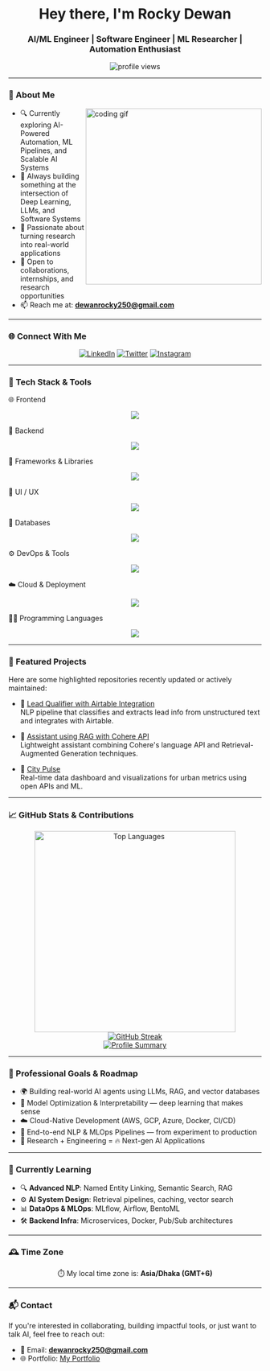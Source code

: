 <h1 align="center">Hey there, I'm Rocky Dewan</h1>
<h3 align="center">AI/ML Engineer | Software Engineer | ML Researcher | Automation Enthusiast</h3>

<p align="center">
  <img src="https://komarev.com/ghpvc/?username=Rocky-Dewan&label=Profile%20Views&color=0e75b6&style=flat" alt="profile views" />

</p>

---

### 🧠 About Me

<img align="right" width="350" src="https://media.giphy.com/media/K5kfQExKk731K/giphy.gif" alt="coding gif" />

- 🔍 Currently exploring AI-Powered Automation, ML Pipelines, and Scalable AI Systems  
- 🔨 Always building something at the intersection of Deep Learning, LLMs, and Software Systems  
- 📘 Passionate about turning research into real-world applications  
- 💼 Open to collaborations, internships, and research opportunities  
- 📫 Reach me at: **dewanrocky250@gmail.com**

---

### 🌐 Connect With Me

<p align="center">
  <a href="https://www.linkedin.com/in/rockydewan250/"><img src="https://skillicons.dev/icons?i=linkedin" alt="LinkedIn" /></a>
  <a href="https://twitter.com/dewan_rocky250"><img src="https://skillicons.dev/icons?i=twitter" alt="Twitter" /></a>
  <a href="https://instagram.com/rock_._y"><img src="https://skillicons.dev/icons?i=instagram" alt="Instagram" /></a>
</p>

---

### 🧰 Tech Stack & Tools
🌐 Frontend
<p align="center"> <img src="https://skillicons.dev/icons?i=html,css,tailwind,js,ts,react,nextjs" /> </p>
🔧 Backend
<p align="center"> <img src="https://skillicons.dev/icons?i=nodejs,express,php,flask" /> </p>
🧱 Frameworks & Libraries
<p align="center"> <img src="https://skillicons.dev/icons?i=react,nextjs,express,flask" /> </p>
🎨 UI / UX
<p align="center"> <img src="https://skillicons.dev/icons?i=figma" /> </p>
💾 Databases
<p align="center"> <img src="https://skillicons.dev/icons?i=mysql,mongodb" /> </p>
⚙️ DevOps & Tools
<p align="center"> <img src="https://skillicons.dev/icons?i=git,github,vscode" /> </p>
☁️ Cloud & Deployment
<p align="center"> <img src="https://skillicons.dev/icons?i=vercel" /> </p>
👨‍💻 Programming Languages
<p align="center"> <img src="https://skillicons.dev/icons?i=python,java,cpp" /> </p>

---

### 🚀 Featured Projects

Here are some highlighted repositories recently updated or actively maintained:

- 🔗 [Lead Qualifier with Airtable Integration](https://github.com/Rocky-Dewan/Lead-Qualifier-with-Airtable-integration)  
  NLP pipeline that classifies and extracts lead info from unstructured text and integrates with Airtable.

- 🧠 [Assistant using RAG with Cohere API](https://github.com/Rocky-Dewan/Assistant-using-RAG-with-Cohere-API)  
  Lightweight assistant combining Cohere's language API and Retrieval-Augmented Generation techniques.

- 🌆 [City Pulse](https://github.com/Rocky-Dewan/City-Pulse)  
  Real-time data dashboard and visualizations for urban metrics using open APIs and ML.


---

### 📈 GitHub Stats & Contributions

<p align="center"> <a href="https://github.com/Rocky-Dewan"> <img src="https://github-readme-stats.vercel.app/api/top-langs/?username=Rocky-Dewan&layout=compact&theme=radical" width="400" alt="Top Languages" /> </a> <br /> <a href="https://github.com/Rocky-Dewan"> <img src="https://github-readme-streak-stats.herokuapp.com/?user=Rocky-Dewan&currStreakNum=2FD3EB&fire=pink&sideLabels=F00&theme=nightowl" alt="GitHub Streak" /> </a> <br /> <a href="https://profile-summary-for-github.com/user/Rocky-Dewan"> <img src="https://img.shields.io/badge/Rocky--Dewan-151515?style=for-the-badge&logo=github&logoColor=79740e" alt="Profile Summary" /> </a> </p>

---


### 🎯 Professional Goals & Roadmap

- 🌍 Building real-world AI agents using LLMs, RAG, and vector databases  
- 🧠 Model Optimization & Interpretability — deep learning that makes sense  
- ☁️ Cloud-Native Development (AWS, GCP, Azure, Docker, CI/CD)  
- 🧩 End-to-end NLP & MLOps Pipelines — from experiment to production  
- 🤖 Research + Engineering = 🔥 Next-gen AI Applications

---

### 🌱 Currently Learning

- 🔍 **Advanced NLP**: Named Entity Linking, Semantic Search, RAG  
- ⚙️ **AI System Design**: Retrieval pipelines, caching, vector search  
- 📊 **DataOps & MLOps**: MLflow, Airflow, BentoML  
- 🛠️ **Backend Infra**: Microservices, Docker, Pub/Sub architectures  

---

### 🕰️ Time Zone

<p align="center">⏱️ My local time zone is: <b>Asia/Dhaka (GMT+6)</b></p>

---

### 📬 Contact

If you're interested in collaborating, building impactful tools, or just want to talk AI, feel free to reach out:

- 📧 Email: **dewanrocky250@gmail.com**  
- 🌐 Portfolio: [My Portfolio](http://rocky-dewan.github.io/-Rockyfolio/)


